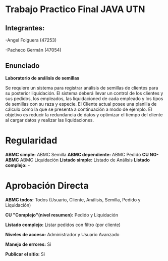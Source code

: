 # Trabajo Practico Final JAVA UTN

## Integrantes:
-Angel Folguera (47253)

-Pacheco Germán (47054)

## Enunciado
**Laboratorio de análisis de semillas**

Se requiere un sistema para registrar análisis de semillas de clientes para su posterior
liquidación. El sistema deberá llevar un control de los clientes y sus pedidos, los
empleados, las liquidacioned de cada empleado y los tipos de semillas con su raza y especie. El
Cliente actual posee una planilla de cálculo como la que se presenta a continuación a modo
de ejemplo.
El objetivo es reducir la redundancia de datos y optimizar el tiempo del cliente al cargar
datos y realizar las liquidaciones.

# Regularidad
**ABMC simple:** ABMC Semilla
**ABMC dependiente:** ABMC Pedido
**CU NO-ABMC** ABMC Liquidación
**Listado simple:** Listado de Análisis
**Listado complejo:** -

# Aprobación Directa
**ABMC todos:** Todos (Usuario, Cliente, Análisis, Semilla, Pedido y Liquidación)

**CU "Complejo"(nivel resumen):** Pedido y Liquidación

**Listado complejo:** Listar pedidos con filtro (por cliente)

**Niveles de acceso:** Administrador y Usuario Avanzado

**Manejo de errores:** Si

**Publicar el sitio:** Si
